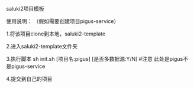 saluki2项目模板

使用说明：
（假如需要创建项目pigus-service）

1.将该项目clone到本地，saluki2-template

2.进入saluki2-template文件夹

3.执行脚本  sh init.sh [项目名:pigus] [是否多数据源:Y/N] #注意 此处是pigus不是pigus-service

4.提交到自己的项目